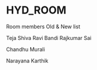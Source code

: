 # HYD_ROOM
Room members Old &  New list

Teja
Shiva
Ravi
Bandi
Rajkumar
Sai


Chandhu
Murali


Narayana
Karthik
